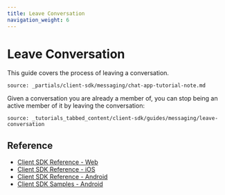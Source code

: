 ```yaml
---
title: Leave Conversation
navigation_weight: 6
---
```


# Leave Conversation

This guide covers the process of leaving a conversation. 

```partial
source: _partials/client-sdk/messaging/chat-app-tutorial-note.md
```

Given a conversation you are already a member of, you can stop being an active member of it by leaving the conversation:

```tabbed_content
source: _tutorials_tabbed_content/client-sdk/guides/messaging/leave-conversation
```

## Reference

* [Client SDK Reference - Web](/sdk/client-sdk/javascript)
* [Client SDK Reference - iOS](/sdk/client-sdk/ios)
* [Client SDK Reference - Android](/sdk/client-sdk/android)
* [Client SDK Samples - Android](https://github.com/nexmo-community/client-sdk-android-samples)